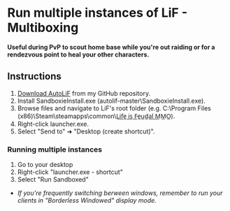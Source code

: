 # Run multiple instances of LiF - Multiboxing
__Useful during PvP to scout home base while you're out raiding or for a rendezvous point to heal your other characters.__
## Instructions
1. [Download AutoLiF](https://github.com/rydland/autolif/archive/master.zip) from my GitHub repository.
2. Install SandboxieInstall.exe (autolif-master\SandboxieInstall.exe).
3. Browse files and navigate to LiF's root folder (e.g. C:\Program Files (x86)\Steam\steamapps\common\L̲i̲f̲e̲ ̲i̲s̲ ̲F̲e̲u̲d̲a̲l̲ ̲M̲M̲O̲).
4. Right-click launcher.exe.
5. Select "Send to" ➜ "Desktop (create shortcut)".

### Running multiple instances
1. Go to your desktop
2. Right-click "launcher.exe - shortcut"
3. Select "Run Sandboxed"
*  _If you're frequently switching berween windows, remember to run your clients in "Borderless Windowed" display mode._
